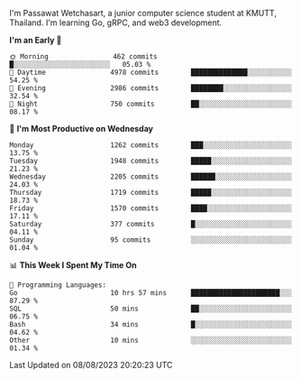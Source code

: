 
I'm Passawat Wetchasart, a junior computer science student at KMUTT, Thailand. I'm learning Go, gRPC, and web3 development.



<!--START_SECTION:waka-->
**I'm an Early 🐤** 

```text
🌞 Morning                462 commits         █░░░░░░░░░░░░░░░░░░░░░░░░   05.03 % 
🌆 Daytime                4978 commits        ██████████████░░░░░░░░░░░   54.25 % 
🌃 Evening                2986 commits        ████████░░░░░░░░░░░░░░░░░   32.54 % 
🌙 Night                  750 commits         ██░░░░░░░░░░░░░░░░░░░░░░░   08.17 % 
```
📅 **I'm Most Productive on Wednesday** 

```text
Monday                   1262 commits        ███░░░░░░░░░░░░░░░░░░░░░░   13.75 % 
Tuesday                  1948 commits        █████░░░░░░░░░░░░░░░░░░░░   21.23 % 
Wednesday                2205 commits        ██████░░░░░░░░░░░░░░░░░░░   24.03 % 
Thursday                 1719 commits        █████░░░░░░░░░░░░░░░░░░░░   18.73 % 
Friday                   1570 commits        ████░░░░░░░░░░░░░░░░░░░░░   17.11 % 
Saturday                 377 commits         █░░░░░░░░░░░░░░░░░░░░░░░░   04.11 % 
Sunday                   95 commits          ░░░░░░░░░░░░░░░░░░░░░░░░░   01.04 % 
```


📊 **This Week I Spent My Time On** 

```text
💬 Programming Languages: 
Go                       10 hrs 57 mins      ██████████████████████░░░   87.29 % 
SQL                      50 mins             ██░░░░░░░░░░░░░░░░░░░░░░░   06.75 % 
Bash                     34 mins             █░░░░░░░░░░░░░░░░░░░░░░░░   04.62 % 
Other                    10 mins             ░░░░░░░░░░░░░░░░░░░░░░░░░   01.34 % 
```


 Last Updated on 08/08/2023 20:20:23 UTC
<!--END_SECTION:waka-->

<!--
**markpassawat/markpassawat** is a ✨ _special_ ✨ repository because its `README.md` (this file) appears on your GitHub profile.

Here are some ideas to get you started:

- 🔭 I’m currently working on ...
- 🌱 I’m currently learning ...
- 👯 I’m looking to collaborate on ...
- 🤔 I’m looking for help with ...
- 💬 Ask me about ...
- 📫 How to reach me: ...
- 😄 Pronouns: He/Him
- ⚡ Fun fact: ...
-->
